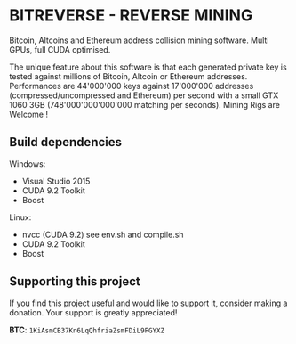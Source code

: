 # BITREVERSE - REVERSE MINING
Bitcoin, Altcoins and Ethereum address collision mining software.
Multi GPUs, full CUDA optimised.

The unique feature about this software is that each generated private key is tested against millions of Bitcoin, Altcoin or Ethereum addresses. Performances are 44'000'000 keys against 17'000'000 addresses (compressed/uncompressed and Ethereum) per second with a small GTX 1060 3GB (748'000'000'000'000 matching per seconds). Mining Rigs are Welcome !

## Build dependencies

Windows:
  - Visual Studio 2015
  - CUDA 9.2 Toolkit
  - Boost

Linux:
  - nvcc (CUDA 9.2) see env.sh and compile.sh
  - CUDA 9.2 Toolkit
  - Boost

## Supporting this project

If you find this project useful and would like to support it, consider making a donation. Your support is greatly appreciated!

**BTC**: `1KiAsmCB37Kn6LqQhfriaZsmFDiL9FGYXZ`
